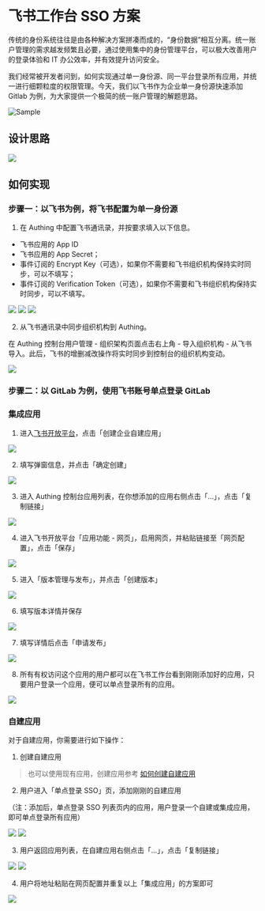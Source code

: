 # 飞书工作台 SSO 方案

<LastUpdated/>

传统的身份系统往往是由各种解决方案拼凑而成的，“身份数据”相互分离。统一账户管理的需求越发频繁且必要，通过使用集中的身份管理平台，可以极大改善用户的登录体验和 IT 办公效率，并有效提升访问安全。

我们经常被开发者问到，如何实现通过单一身份源、同一平台登录所有应用，并统一进行细颗粒度的权限管理。今天，我们以飞书作为企业单一身份源快速添加 Gitlab 为例，为大家提供一个极简的统一账户管理的解题思路。

![Sample](./images/lark-sso-1.gif)

## 设计思路

<img src="./images/lark-sso-15.jpeg" class="medium-zoom-image" >

## 如何实现

### 步骤一：以飞书为例，将飞书配置为单一身份源

1. 在 Authing 中配置飞书通讯录，并按要求填入以下信息。

- 飞书应用的 App ID
- 飞书应用的 App Secret；
- 事件订阅的 Encrypt Key（可选），如果你不需要和飞书组织机构保持实时同步，可以不填写；
- 事件订阅的 Verification Token（可选），如果你不需要和飞书组织机构保持实时同步，可以不填写。

<img src="./images/feishu_01.png" class="medium-zoom-image" />
<img src="./images/feishu_02.png" class="medium-zoom-image" />
<img src="./images/feishu_03.png" class="medium-zoom-image" />

2. 从飞书通讯录中同步组织机构到 Authing。

在 Authing 控制台用户管理 - 组织架构页面点击右上角 - 导入组织机构 - 从飞书导入。此后，飞书的增删减改操作将实时同步到控制台的组织机构变动。

<img src="./images/lark-sso-17.png" class="medium-zoom-image" />

### 步骤二：以 GitLab 为例，使用飞书账号单点登录 GitLab

### 集成应用

1. 进入[飞书开放平台](https://open.feishu.cn/app)，点击「创建企业自建应用」

<img src="./images/lark-sso-1.jpeg" class="medium-zoom-image" />

2. 填写弹窗信息，并点击「确定创建」

<img src="./images/lark-sso-2.png" class="medium-zoom-image" >

3. 进入 Authing 控制台应用列表，在你想添加的应用右侧点击「...」，点击「复制链接」

<img src="./images/lark-sso-3.png" class="medium-zoom-image" >

4. 进入飞书开放平台「应用功能 - 网页」，启用网页，并粘贴链接至「网页配置」，点击「保存」

<img src="./images/lark-sso-5.png" class="medium-zoom-image" >

5. 进入「版本管理与发布」，并点击「创建版本」

<img src="./images/lark-sso-6.png" class="medium-zoom-image" >

6. 填写版本详情并保存

<img src="./images/lark-sso-7.png" class="medium-zoom-image" >

7. 填写详情后点击「申请发布」

<img src="./images/lark-sso-8.png" class="medium-zoom-image" >

8. 所有有权访问这个应用的用户都可以在飞书工作台看到刚刚添加好的应用，只要用户登录一个应用，便可以单点登录所有的应用。

<img src="./images/lark-sso-9.png" class="medium-zoom-image" >

### 自建应用

对于自建应用，你需要进行如下操作：

1. 创建自建应用

> 也可以使用现有应用，创建应用参考 [如何创建自建应用](../app/create-app.md)

2. 用户进入「单点登录 SSO」页，添加刚刚的自建应用

（注：添加后，单点登录 SSO 列表页内的应用，用户登录一个自建或集成应用，即可单点登录所有应用）

<img src="./images/feishu_04.png" class="medium-zoom-image" >
<img src="./images/feishu_05.png" class="medium-zoom-image" >

3. 用户返回应用列表，在自建应用右侧点击「...」，点击「复制链接」

<img src="./images/feishu_06.png" class="medium-zoom-image" >
<img src="./images/feishu_07.png" class="medium-zoom-image" >

4. 用户将地址粘贴在网页配置并重复以上「集成应用」的方案即可

<img src="./images/lark-sso-14.png" class="medium-zoom-image" >
